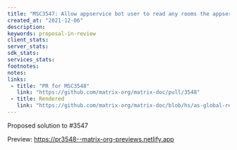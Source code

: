```yaml
---
title: "MSC3547: Allow appservice bot user to read any rooms the appservice is part of"
created_at: "2021-12-06"
description:
keywords: proposal-in-review
client_stats:
server_stats:
sdk_stats:
services_stats:
footnotes:
notes:
links:
 - title: "PR for MSC3548"
   link: "https://github.com/matrix-org/matrix-doc/pull/3548"
 - title: Rendered
   link: "https://github.com/matrix-org/matrix-doc/blob/hs/as-global-read/proposals/3547-appservice-global-read.md"
---
```


Proposed solution to #3547













<!-- Replace -->
Preview: https://pr3548--matrix-org-previews.netlify.app
<!-- Replace -->

